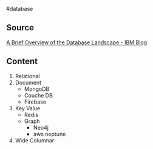 #database 

## Source
[A Brief Overview of the Database Landscape - IBM Blog](https://www.ibm.com/blog/brief-overview-database-landscape/)

## Content

1. Relational
2. Document
	-  MongoDB
	- Couche DB 
	- Firebase
3. Key Value
	- Redis 
	- Graph 
		- Neo4j
		- aws neptune
4. Wide Columnar